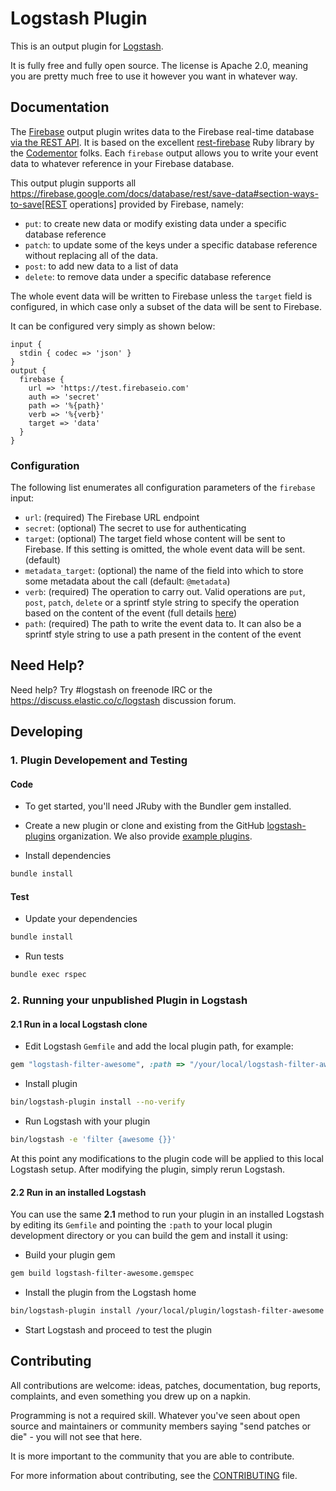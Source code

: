 # Logstash Plugin

This is an output plugin for [Logstash](https://github.com/elastic/logstash).

It is fully free and fully open source. The license is Apache 2.0, meaning you are pretty much free to use it however you want in whatever way.

## Documentation

The [Firebase](https://firebase.google.com) output plugin writes data to the Firebase real-time 
database [via the REST API](https://firebase.google.com/docs/database/rest/retrieve-data). It is based on the excellent 
[rest-firebase](https://github.com/CodementorIO/rest-firebase) Ruby library by the [Codementor](https://www.codementor.io) folks.
Each `firebase` output allows you to write your event data to whatever reference in your Firebase database.

This output plugin supports all https://firebase.google.com/docs/database/rest/save-data#section-ways-to-save[REST operations] 
provided by Firebase, namely:
 * `put`: to create new data or modify existing data under a specific database reference
 * `patch`: to update some of the keys under a specific database reference without replacing all of the data.
 * `post`: to add new data to a list of data
 * `delete`: to remove data under a specific database reference

The whole event data will be written to Firebase unless the `target` field is configured, in which case only a subset of
the data will be sent to Firebase.

It can be configured very simply as shown below: 
```
input {
  stdin { codec => 'json' }
}
output {
  firebase {
    url => 'https://test.firebaseio.com'
    auth => 'secret'
    path => '%{path}'
    verb => '%{verb}'
    target => 'data'
  }
}
```

### Configuration

The following list enumerates all configuration parameters of the `firebase` input:

 * `url`: (required) The Firebase URL endpoint
 * `secret`: (optional) The secret to use for authenticating
 * `target`: (optional) The target field whose content will be sent to Firebase. If this setting is omitted, the whole event data will be sent. (default)
 * `metadata_target`: (optional) the name of the field into which to store some metadata about the call (default: `@metadata`)
 * `verb`: (required) The operation to carry out. Valid operations are `put`, `post`, `patch`, `delete` or a sprintf style string 
 to specify the operation based on the content of the event (full details [here](https://firebase.google.com/docs/database/rest/save-data#section-ways-to-save))
 * `path`: (required) The path to write the event data to. It can also be a sprintf style string to use a path present in the content of the event
   
## Need Help?

Need help? Try #logstash on freenode IRC or the https://discuss.elastic.co/c/logstash discussion forum.

## Developing

### 1. Plugin Developement and Testing

#### Code
- To get started, you'll need JRuby with the Bundler gem installed.

- Create a new plugin or clone and existing from the GitHub [logstash-plugins](https://github.com/logstash-plugins) organization. We also provide [example plugins](https://github.com/logstash-plugins?query=example).

- Install dependencies
```sh
bundle install
```

#### Test

- Update your dependencies

```sh
bundle install
```

- Run tests

```sh
bundle exec rspec
```

### 2. Running your unpublished Plugin in Logstash

#### 2.1 Run in a local Logstash clone

- Edit Logstash `Gemfile` and add the local plugin path, for example:
```ruby
gem "logstash-filter-awesome", :path => "/your/local/logstash-filter-awesome"
```
- Install plugin
```sh
bin/logstash-plugin install --no-verify
```
- Run Logstash with your plugin
```sh
bin/logstash -e 'filter {awesome {}}'
```
At this point any modifications to the plugin code will be applied to this local Logstash setup. After modifying the plugin, simply rerun Logstash.

#### 2.2 Run in an installed Logstash

You can use the same **2.1** method to run your plugin in an installed Logstash by editing its `Gemfile` and pointing the `:path` to your local plugin development directory or you can build the gem and install it using:

- Build your plugin gem
```sh
gem build logstash-filter-awesome.gemspec
```
- Install the plugin from the Logstash home
```sh
bin/logstash-plugin install /your/local/plugin/logstash-filter-awesome.gem
```
- Start Logstash and proceed to test the plugin

## Contributing

All contributions are welcome: ideas, patches, documentation, bug reports, complaints, and even something you drew up on a napkin.

Programming is not a required skill. Whatever you've seen about open source and maintainers or community members  saying "send patches or die" - you will not see that here.

It is more important to the community that you are able to contribute.

For more information about contributing, see the [CONTRIBUTING](https://github.com/elastic/logstash/blob/master/CONTRIBUTING.md) file.

